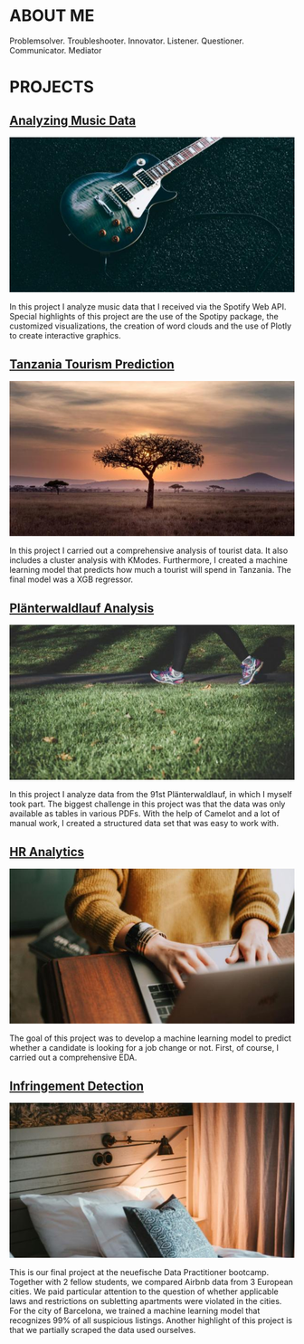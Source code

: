 # ABOUT ME
Problemsolver. Troubleshooter. Innovator. Listener. Questioner. Communicator. Mediator

# PROJECTS

## [Analyzing Music Data](https://github.com/scheinmensch/Spotify)
![](/assets/img/music.jpg)

In this project I analyze music data that I received via the Spotify Web API. Special highlights of this project are the use of the Spotipy package, the customized visualizations, the creation of word clouds and the use of Plotly to create interactive graphics.

## [Tanzania Tourism Prediction](https://github.com/scheinmensch/Tanzania_Tourism_Prediction)
![](/assets/img/tanzania.jpg)

In this project I carried out a comprehensive analysis of tourist data. It also includes a cluster analysis with KModes. Furthermore, I created a machine learning model that predicts how much a tourist will spend in Tanzania. The final model was a XGB regressor.

## [Plänterwaldlauf Analysis](https://github.com/scheinmensch/Plaenterwaldlauf)
![](/assets/img/running.jpg)

In this project I analyze data from the 91st Plänterwaldlauf, in which I myself took part. The biggest challenge in this project was that the data was only available as tables in various PDFs. With the help of Camelot and a lot of manual work, I created a structured data set that was easy to work with.

## [HR Analytics](https://github.com/scheinmensch/HR-Analytics)
![](/assets/img/hr.jpg)

The goal of this project was to develop a machine learning model to predict whether a candidate is looking for a job change or not. First, of course, I carried out a comprehensive EDA.

## [Infringement Detection](https://github.com/scheinmensch/Infringement_Detection_on_Airbnb)
![](/assets/img/airbnb.jpg)

This is our final project at the neuefische Data Practitioner bootcamp. Together with 2 fellow students, we compared Airbnb data from 3 European cities. We paid particular attention to the question of whether applicable laws and restrictions on subletting apartments were violated in the cities. For the city of Barcelona, we trained a machine learning model that recognizes 99% of all suspicious listings. Another highlight of this project is that we partially scraped the data used ourselves.
